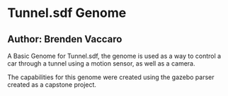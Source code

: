 # Tunnel.sdf Genome

## Author: Brenden Vaccaro

A Basic Genome for Tunnel.sdf, the genome is used as a way to control a car through a tunnel using a motion sensor, as well as a camera. 

The capabilities for this genome were created using the gazebo parser created as a capstone project. 